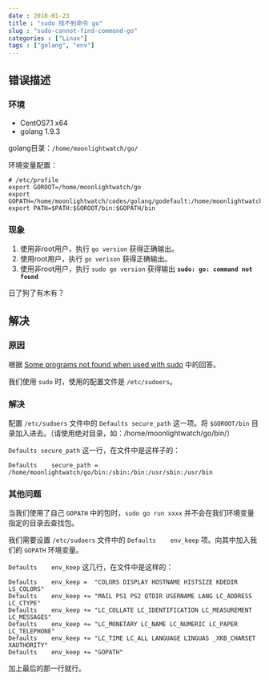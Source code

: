```yaml
---
date : 2018-01-23
title : "sudo 找不到命令 go"
slug : "sudo-cannot-find-commond-go"
categories : ["Linux"]
tags : ["golang", "env"]
---
```


## 错误描述

### 环境

- CentOS7.1 x64
- golang 1.9.3

golang目录：`/home/moonlightwatch/go/`

环境变量配置：
```
# /etc/profile
export GOROOT=/home/moonlightwatch/go
export GOPATH=/home/moonlightwatch/codes/golang/godefault:/home/moonlightwatch/codes/golang/workspace
export PATH=$PATH:$GOROOT/bin:$GOPATH/bin
```

### 现象

1. 使用非root用户，执行 `go version` 获得正确输出。
2. 使用root用户，执行 `go verison` 获得正确输出。
3. 使用非root用户，执行 `sudo go version` 获得输出 **`sudo: go: command not found`**

日了狗了有木有？

## 解决

### 原因

根据 [Some programs not found when used with sudo](https://askubuntu.com/questions/118263/some-programs-not-found-when-used-with-sudo) 中的回答。

我们使用 `sudo` 时，使用的配置文件是 `/etc/sudoers`。

### 解决

配置 `/etc/sudoers` 文件中的 `Defaults secure_path` 这一项。将 `$GOROOT/bin` 目录加入进去。（请使用绝对目录，如：/home/moonlightwatch/go/bin/）

`Defaults secure_path` 这一行，在文件中是这样子的：
```
Defaults    secure_path = /home/moonlightwatch/go/bin:/sbin:/bin:/usr/sbin:/usr/bin
```

### 其他问题

当我们使用了自己 `GOPATH` 中的包时，`sudo go run xxxx` 并不会在我们环境变量指定的目录去查找包。

我们需要设置 `/etc/sudoers` 文件中的 `Defaults    env_keep` 项。向其中加入我们的 `GOPATH` 环境变量。

`Defaults    env_keep` 这几行，在文件中是这样的：
```
Defaults    env_keep =  "COLORS DISPLAY HOSTNAME HISTSIZE KDEDIR LS_COLORS"
Defaults    env_keep += "MAIL PS1 PS2 QTDIR USERNAME LANG LC_ADDRESS LC_CTYPE"
Defaults    env_keep += "LC_COLLATE LC_IDENTIFICATION LC_MEASUREMENT LC_MESSAGES"
Defaults    env_keep += "LC_MONETARY LC_NAME LC_NUMERIC LC_PAPER LC_TELEPHONE"
Defaults    env_keep += "LC_TIME LC_ALL LANGUAGE LINGUAS _XKB_CHARSET XAUTHORITY"
Defaults    env_keep += "GOPATH"
```
加上最后的那一行就行。

